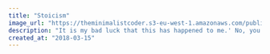 ```yaml
---
title: "Stoicism"
image_url: "https://theminimalistcoder.s3-eu-west-1.amazonaws.com/public/marcus-aurelius.jpg"
description: "It is my bad luck that this has happened to me.' No, you should rather say: 'It is my good luck that, although this has happened to me, I can bear it without pain, neither crushed by the present not fearful of the future.' Because such a thing could have happened to any man, but not every man could have borne it without pain. So why see more misfortune in the event than good fortune in your ability to bear it?"
created_at: "2018-03-15"
---
```

